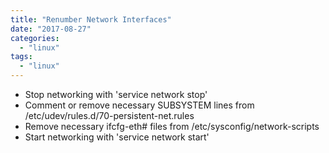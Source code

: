 ```yaml
---
title: "Renumber Network Interfaces"
date: "2017-08-27"
categories: 
  - "linux"
tags: 
  - "linux"
---
```


- Stop networking with 'service network stop'
- Comment or remove necessary SUBSYSTEM lines from /etc/udev/rules.d/70-persistent-net.rules
- Remove necessary ifcfg-eth# files from /etc/sysconfig/network-scripts
- Start networking with 'service network start'
